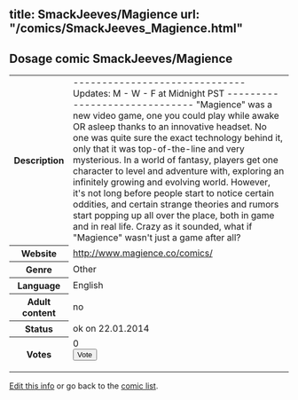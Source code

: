 title: SmackJeeves/Magience
url: "/comics/SmackJeeves_Magience.html"
---
Dosage comic SmackJeeves/Magience
-----------------------------------------

<p id="msg"></p>
<script type="text/javascript">
if (window.location.search === '?edit_info_mail=sent_ok') {
  var elem = document.getElementById("msg");
  elem.innerHTML = 'Edited information sucessfully sent for review, which is usually done daily. Thanks!';
  elem.className = 'ok';
}
</script>
<table class="comicinfo">
<tr>
<th>Description</th><td>------------------------------ Updates: M - W - F at Midnight PST ------------------------------ &quot;Magience&quot; was a new video game, one you could play while awake OR asleep thanks to an innovative headset. No one was quite sure the exact technology behind it, only that it was top-of-the-line and very mysterious. In a world of fantasy, players get one character to level and adventure with, exploring an infinitely growing and evolving world. However, it's not long before people start to notice certain oddities, and certain strange theories and rumors start popping up all over the place, both in game and in real life. Crazy as it sounded, what if &quot;Magience&quot; wasn't just a game after all?</td>
</tr>
<tr>
<th>Website</th><td><a href="http://www.magience.co/comics/">http://www.magience.co/comics/</a></td>
</tr>
<tr>
<th>Genre</th><td>Other</td>
</tr>
<tr>
<th>Language</th><td>English</td>
</tr>
<tr>
<th>Adult content</th><td>no</td>
</tr>
<tr>
<th>Status</th><td>ok on 22.01.2014</td>
</tr>
<tr>
<th>Votes</th><td>0
<form action="http://gaecounter.appspot.com/count/" method="POST">
<input name="name" type="hidden" value="SmackJeeves_Magience"/>
<input name="uid" type="hidden" id="voteuid" value=""/>
<input type="submit" value="Vote"/>
</form>
</td>
</tr>
</table>
<script type="text/javascript">
var ua = navigator.userAgent;
document.getElementById("voteuid").value = ua.replace(/[^a-zA-Z0-9\._:]/g , "_");;
</script>

[Edit this info](SmackJeeves_Magience_edit.html) or go back to the [comic list](../comic-index.html).
